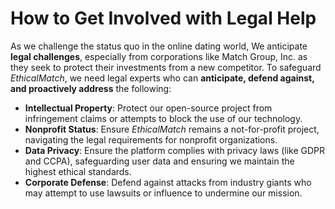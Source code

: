 # How to Get Involved with Legal Help
As we challenge the status quo in the online dating world, We anticipate **legal challenges**, especially from corporations like Match Group, Inc. as they seek to protect their investments from a new competitor. To safeguard *EthicalMatch*, we need legal experts who can **anticipate, defend against, and proactively address** the following:
- **Intellectual Property**: Protect our open-source project from infringement claims or attempts to block the use of our technology.
- **Nonprofit Status**: Ensure *EthicalMatch* remains a not-for-profit project, navigating the legal requirements for nonprofit organizations.
- **Data Privacy**: Ensure the platform complies with privacy laws (like GDPR and CCPA), safeguarding user data and ensuring we maintain the highest ethical standards.
- **Corporate Defense**: Defend against attacks from industry giants who may attempt to use lawsuits or influence to undermine our mission.